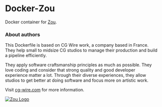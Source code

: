 # Docker-Zou

Docker container for [Zou](https://zou.cg-wire.com/).

### About authors

This Dockerfile is based on CG Wire work, a company based in France. They help small
to midsize CG studios to manage their production and build a pipeline
efficiently.

They apply software craftsmanship principles as much as possible. They love
coding and consider that strong quality and good developer experience matter a lot.
Through their diverse experiences, they allow studios to get better at doing
software and focus more on  artistic work.

Visit [cg-wire.com](https://cg-wire.com) for more information.

[![Zou Logo](https://zou.cg-wire.com/zou.png)](https://zou.cg-wire.com)